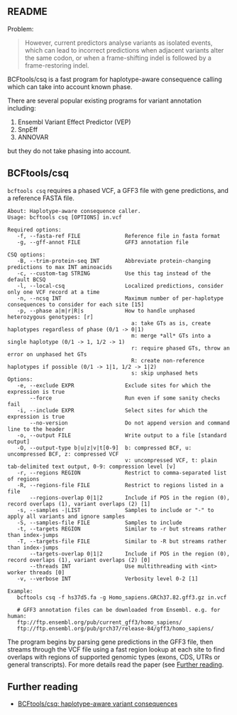 ## README

Problem:

> However, current predictors analyse variants as isolated events, which can
lead to incorrect predictions when adjacent variants alter the same codon, or
when a frame-shifting indel is followed by a frame-restoring indel.

BCFtools/csq is a fast program for haplotype-aware consequence calling which
can take into account known phase.

There are several popular existing programs for variant annotation including:

1. Ensembl Variant Effect Predictor (VEP)
2. SnpEff
3. ANNOVAR

but they do not take phasing into account.

## BCFtools/csq

`bcftools csq` requires a phased VCF, a GFF3 file with gene predictions, and a
reference FASTA file.

```
About: Haplotype-aware consequence caller.
Usage: bcftools csq [OPTIONS] in.vcf

Required options:
   -f, --fasta-ref FILE              Reference file in fasta format
   -g, --gff-annot FILE              GFF3 annotation file

CSQ options:
   -B, --trim-protein-seq INT        Abbreviate protein-changing predictions to max INT aminoacids
   -c, --custom-tag STRING           Use this tag instead of the default BCSQ
   -l, --local-csq                   Localized predictions, consider only one VCF record at a time
   -n, --ncsq INT                    Maximum number of per-haplotype consequences to consider for each site [15]
   -p, --phase a|m|r|R|s             How to handle unphased heterozygous genotypes: [r]
                                       a: take GTs as is, create haplotypes regardless of phase (0/1 -> 0|1)
                                       m: merge *all* GTs into a single haplotype (0/1 -> 1, 1/2 -> 1)
                                       r: require phased GTs, throw an error on unphased het GTs
                                       R: create non-reference haplotypes if possible (0/1 -> 1|1, 1/2 -> 1|2)
                                       s: skip unphased hets
Options:
   -e, --exclude EXPR                Exclude sites for which the expression is true
       --force                       Run even if some sanity checks fail
   -i, --include EXPR                Select sites for which the expression is true
       --no-version                  Do not append version and command line to the header
   -o, --output FILE                 Write output to a file [standard output]
   -O, --output-type b|u|z|v|t[0-9]  b: compressed BCF, u: uncompressed BCF, z: compressed VCF
                                     v: uncompressed VCF, t: plain tab-delimited text output, 0-9: compression level [v]
   -r, --regions REGION              Restrict to comma-separated list of regions
   -R, --regions-file FILE           Restrict to regions listed in a file
       --regions-overlap 0|1|2       Include if POS in the region (0), record overlaps (1), variant overlaps (2) [1]
   -s, --samples -|LIST              Samples to include or "-" to apply all variants and ignore samples
   -S, --samples-file FILE           Samples to include
   -t, --targets REGION              Similar to -r but streams rather than index-jumps
   -T, --targets-file FILE           Similar to -R but streams rather than index-jumps
       --targets-overlap 0|1|2       Include if POS in the region (0), record overlaps (1), variant overlaps (2) [0]
       --threads INT                 Use multithreading with <int> worker threads [0]
   -v, --verbose INT                 Verbosity level 0-2 [1]

Example:
   bcftools csq -f hs37d5.fa -g Homo_sapiens.GRCh37.82.gff3.gz in.vcf

   # GFF3 annotation files can be downloaded from Ensembl. e.g. for human:
   ftp://ftp.ensembl.org/pub/current_gff3/homo_sapiens/
   ftp://ftp.ensembl.org/pub/grch37/release-84/gff3/homo_sapiens/
```

The program begins by parsing gene predictions in the GFF3 file, then streams
through the VCF file using a fast region lookup at each site to find overlaps
with regions of supported genomic types (exons, CDS, UTRs or general
transcripts). For more details read the paper (see [Further
reading](#further-reading).

## Further reading

* [BCFtools/csq: haplotype-aware variant consequences
](https://academic.oup.com/bioinformatics/article/33/13/2037/3000373)
